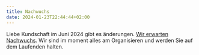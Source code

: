 ```yaml
---
title: Nachwuchs
date: 2024-01-23T22:44:44+02:00
---
```

Liebe Kundschaft im Juni 2024 gibt es änderungen.
[Wir erwarten Nachwuchs](/static/pic/IMG_0191.png). Wir sind im moment alles am Organisieren und werden Sie auf
dem Laufenden halten.

